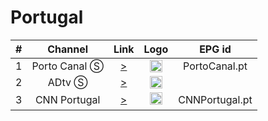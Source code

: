 <h1>Portugal</h1>

| #   | Channel        | Link  | Logo | EPG id |
|:---:|:--------------:|:-----:|:----:|:------:|
| 1   | Porto Canal Ⓢ  | [>](https://streamer-a01.videos.sapo.pt/live/portocanal/playlist.m3u8) | <img height="20" src="https://i.imgur.com/wsyvP2H.png"/> | PortoCanal.pt |
| 2   | ADtv Ⓢ         | [>](https://playout172.livextend.cloud/liveiframe/_definst_/ngrp:liveartvabr_abr/playlist.m3u8) | <img height="20" src="https://i.imgur.com/FvlcU3z.png"/> |
| 3   | CNN Portugal    | [>](https://sktv-forwarders.7m.pl/get.php?x=CNN_Portugal) | <img height="20" src="https://i.imgur.com/NYH39xs.png"/> | CNNPortugal.pt |
